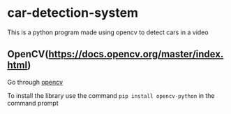 # car-detection-system

This is a python program made using opencv to detect cars in a video

## OpenCV(https://docs.opencv.org/master/index.html)

Go through [opencv](https://docs.opencv.org/master/index.html)

To install the library use the command `pip install opencv-python` in the command prompt